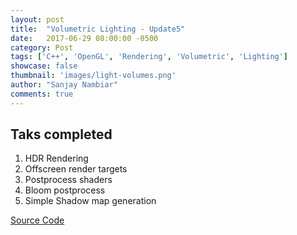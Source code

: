 ```yaml
---
layout: post
title:  "Volumetric Lighting - Update5"
date:   2017-06-29 08:00:00 -0500
category: Post
tags: ['C++', 'OpenGL', 'Rendering', 'Volumetric', 'Lighting']
showcase: false
thumbnail: 'images/light-volumes.png'
author: "Sanjay Nambiar"
comments: true
---
```


## Taks completed

1. HDR Rendering
2. Offscreen render targets
2. Postprocess shaders
3. Bloom postprocess
4. Simple Shadow map generation

[Source Code](https://github.com/sanjay-nambiar/VolumetricLighting)
